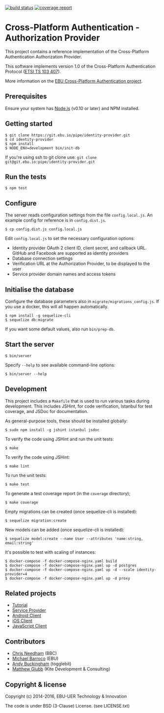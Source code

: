 [![build status](https://git.ebu.io/pipe/identity-provider/badges/develop/build.svg)](https://git.ebu.io/pipe/identity-provider/commits/develop)
[![coverage report](https://git.ebu.io/pipe/identity-provider/badges/develop/coverage.svg)](https://git.ebu.io/pipe/identity-provider/commits/develop)

# Cross-Platform Authentication - Authorization Provider

This project contains a reference implementation of the Cross-Platform
Authentication Authorization Provider.

This software implements version 1.0 of the Cross-Platform Authentication Protocol ([ETSI TS 103 407](https://portal.etsi.org/webapp/WorkProgram/Report_WorkItem.asp?WKI_ID=47970)).

More information on the [EBU Cross-Platform Authentication project](http://tech.ebu.ch/cpa).

## Prerequisites

Ensure your system has [Node.js](http://nodejs.org/) (v0.10 or later) and NPM installed.

## Getting started

    $ git clone https://git.ebu.io/pipe/identity-provider.git
    $ cd identity-provider
    $ npm install
    $ NODE_ENV=development bin/init-db

If you're using ssh to git clone use: `git clone git@git.ebu.io:pipe/identity-provider.git`

## Run the tests

    $ npm test

## Configure

The server reads configuration settings from the file `config.local.js`.
An example config for reference is in `config.dist.js`.

    $ cp config.dist.js config.local.js

Edit `config.local.js` to set the necessary configuration options:

* Identity provider OAuth 2 client ID, client secret, and callback URL. GitHub and Facebook are supported as identity providers
* Database connection settings
* Verification URL at the Authorization Provider, to be displayed to the user
* Service provider domain names and access tokens

## Initialise the database

Configure the database parameters also in `migrate/migrations_config.js`.
If you use a docker, this will all happen automatically.

    $ npm install -g sequelize-cli
    $ sequelize db:migrate
    
If you want some default values, also run `bin/prep-db`.

## Start the server

    $ bin/server

Specify `--help` to see available command-line options:

    $ bin/server --help

## Development

This project includes a `Makefile` that is used to run various tasks during
development. This includes JSHint, for code verification, Istanbul for test
coverage, and JSDoc for documentation.

As general-purpose tools, these should be installed globally:

    $ sudo npm install -g jshint istanbul jsdoc

To verify the code using JSHint and run the unit tests:

    $ make

To verify the code using JSHint:

    $ make lint

To run the unit tests:

    $ make test

To generate a test coverage report (in the `coverage` directory);

    $ make coverage
    
Empty migrations can be created (once sequelize-cli is installed):

    $ sequelize migration:create

New models can be added (once sequelize-cli is installed):

    $ sequelize model:create --name User --attributes 'name:string, email:string'
    
It's possible to test with scaling of instances:

    $ docker-compose -f docker-compose-nginx.yaml build
    $ docker-compose -f docker-compose-nginx.yaml up -d postgres
    $ docker-compose -f docker-compose-nginx.yaml up -d --scale identity-provider=4
    $ docker-compose -f docker-compose-nginx.yaml up -d proxy

## Related projects

* [Tutorial](https://github.com/ebu/cpa-tutorial)
* [Service Provider](https://github.com/ebu/cpa-service-provider)
* [Android Client](https://github.com/ebu/cpa-android)
* [iOS Client](https://github.com/ebu/cpa-ios)
* [JavaScript Client](https://github.com/ebu/cpa.js)

## Contributors

* [Chris Needham](https://github.com/chrisn) (BBC)
* [Michael Barroco](https://github.com/barroco) (EBU)
* [Andy Buckingham](https://github.com/andybee) (togglebit)
* [Matthew Glubb](https://github.com/mglubb) (Kite Development & Consulting)

## Copyright & license

Copyright (c) 2014-2016, EBU-UER Technology & Innovation

The code is under BSD (3-Clause) License. (see LICENSE.txt)
